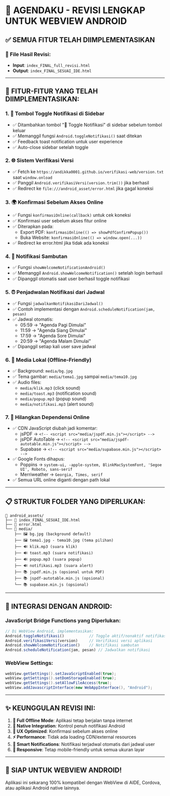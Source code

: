 # 📱 AGENDAKU - REVISI LENGKAP UNTUK WEBVIEW ANDROID

## ✅ SEMUA FITUR TELAH DIIMPLEMENTASIKAN

### 📂 File Hasil Revisi:
- **Input**: `index_FINAL_full_revisi.html`
- **Output**: `index_FINAL_SESUAI_IDE.html`

---

## 🚀 FITUR-FITUR YANG TELAH DIIMPLEMENTASIKAN:

### 1. 🔔 **Tombol Toggle Notifikasi di Sidebar**
   - ✅ Ditambahkan tombol "🔔 Toggle Notifikasi" di sidebar sebelum tombol keluar
   - ✅ Memanggil fungsi `Android.toggleNotifikasi()` saat ditekan
   - ✅ Feedback toast notification untuk user experience
   - ✅ Auto-close sidebar setelah toggle

### 2. 🌐 **Sistem Verifikasi Versi**
   - ✅ Fetch ke `https://andikka0001.github.io/verifikasi-web/version.txt` saat `window.onload`
   - ✅ Panggil `Android.verifikasiVersi(version.trim())` jika berhasil
   - ✅ Redirect ke `file:///android_asset/error.html` jika gagal koneksi

### 3. 🌍 **Konfirmasi Sebelum Akses Online**
   - ✅ Fungsi `konfirmasiOnline(callback)` untuk cek koneksi
   - ✅ Konfirmasi user sebelum akses fitur online
   - ✅ Diterapkan pada:
     - Export PDF: `konfirmasiOnline(() => showPdfConfirmPopup())`
     - Buka Website: `konfirmasiOnline(() => window.open(...))`
   - ✅ Redirect ke error.html jika tidak ada koneksi

### 4. 🎉 **Notifikasi Sambutan**
   - ✅ Fungsi `showWelcomeNotificationAndroid()` 
   - ✅ Memanggil `Android.showWelcomeNotification()` setelah login berhasil
   - ✅ Dipanggil otomatis saat user berhasil toggle notifikasi

### 5. ⏰ **Penjadwalan Notifikasi dari Jadwal**
   - ✅ Fungsi `jadwalkanNotifikasiDariJadwal()` 
   - ✅ Contoh implementasi dengan `Android.scheduleNotification(jam, pesan)`
   - ✅ Jadwal otomatis: 
     - 05:59 → "Agenda Pagi Dimulai"
     - 11:59 → "Agenda Siang Dimulai"  
     - 17:59 → "Agenda Sore Dimulai"
     - 20:59 → "Agenda Malam Dimulai"
   - ✅ Dipanggil setiap kali user save jadwal

### 6. 📁 **Media Lokal (Offline-Friendly)**
   - ✅ Background: `media/bg.jpg`
   - ✅ Tema gambar: `media/tema1.jpg` sampai `media/tema10.jpg`
   - ✅ Audio files:
     - `media/klik.mp3` (click sound)
     - `media/toast.mp3` (notification sound)
     - `media/popup.mp3` (popup sound)  
     - `media/notifikasi.mp3` (alert sound)

### 7. 🚫 **Hilangkan Dependensi Online**
   - ✅ CDN JavaScript diubah jadi komentar:
     - jsPDF → `<!-- <script src="media/jspdf.min.js"></script> -->`
     - jsPDF AutoTable → `<!-- <script src="media/jspdf-autotable.min.js"></script> -->`
     - Supabase → `<!-- <script src="media/supabase.min.js"></script> -->`
   - ✅ Google Fonts dihapus:
     - Poppins → `system-ui, -apple-system, BlinkMacSystemFont, 'Segoe UI', Roboto, sans-serif`
     - Merriweather → `Georgia, Times, serif`
   - ✅ Semua URL online diganti dengan path lokal

---

## 📋 STRUKTUR FOLDER YANG DIPERLUKAN:

```
📁 android_assets/
├── 📄 index_FINAL_SESUAI_IDE.html
├── 📄 error.html
└── 📁 media/
    ├── 🖼️ bg.jpg (background default)
    ├── 🖼️ tema1.jpg - tema10.jpg (tema pilihan)
    ├── 🔊 klik.mp3 (suara klik)
    ├── 🔊 toast.mp3 (suara notifikasi)
    ├── 🔊 popup.mp3 (suara popup)
    ├── 🔊 notifikasi.mp3 (suara alert)
    ├── 📚 jspdf.min.js (opsional untuk PDF)
    ├── 📚 jspdf-autotable.min.js (opsional)
    └── 📚 supabase.min.js (opsional)
```

---

## 🔧 INTEGRASI DENGAN ANDROID:

### JavaScript Bridge Functions yang Diperlukan:
```javascript
// Di WebView Android, implementasikan:
Android.toggleNotifikasi()           // Toggle aktif/nonaktif notifikasi
Android.verifikasiVersi(version)     // Verifikasi versi aplikasi
Android.showWelcomeNotification()    // Notifikasi sambutan
Android.scheduleNotification(jam, pesan) // Jadwalkan notifikasi
```

### WebView Settings:
```java
webView.getSettings().setJavaScriptEnabled(true);
webView.getSettings().setDomStorageEnabled(true);
webView.getSettings().setAllowFileAccess(true);
webView.addJavascriptInterface(new WebAppInterface(), "Android");
```

---

## ✨ KEUNGGULAN REVISI INI:

1. **🔄 Full Offline Mode**: Aplikasi tetap berjalan tanpa internet
2. **📱 Native Integration**: Kontrol penuh notifikasi Android  
3. **🎯 UX Optimized**: Konfirmasi sebelum akses online
4. **⚡ Performance**: Tidak ada loading CDN/external resources
5. **🔔 Smart Notifications**: Notifikasi terjadwal otomatis dari jadwal user
6. **🎨 Responsive**: Tetap mobile-friendly untuk semua ukuran layar

---

## 🎯 **SIAP UNTUK WEBVIEW ANDROID!** 
Aplikasi ini sekarang 100% kompatibel dengan WebView di AIDE, Cordova, atau aplikasi Android native lainnya.